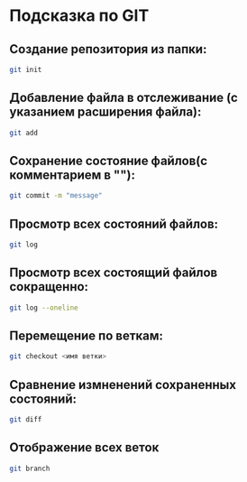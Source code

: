 # Подсказка по GIT


## Создание репозитория из папки:
```sh
git init
```

## Добавление файла в отслеживание (с указанием расширения файла):
```sh
git add
```

## Сохранение состояние файлов(с комментарием в ""):
```sh
git commit -m "message"
```
## Просмотр всех состояний файлов:
```sh
git log 
```

## Просмотр всех состоящий файлов сокращенно:
```sh
git log --oneline
```

## Перемещение по веткам:
```sh
git checkout <имя ветки>
```

## Сравнение измненений сохраненных состояний:
```sh
git diff
```

## Отображение всех веток
```sh
git branch
```